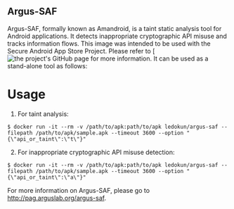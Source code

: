 Argus-SAF
---------------------------------
Argus-SAF, formally known as Amandroid, is a taint static analysis tool for Android applications. It detects inappropriate cryptographic API misuse and tracks information flows. This image was intended to be used with the Secure Android App Store Project. Please refer to [![the project's GitHub page](https://github.com/LedoKun/secure-android-app-store) for more information. It can be used as a stand-alone tool as follows:

Usage
==================

1. For taint analysis:
```
$ docker run -it --rm -v /path/to/apk:path/to/apk ledokun/argus-saf --filepath /path/to/apk/sample.apk --timeout 3600 --option "{\"api_or_taint\":\"t\"}"
```

2. For inappropriate cryptographic API misuse detection:
```
$ docker run -it --rm -v /path/to/apk:path/to/apk ledokun/argus-saf --filepath /path/to/apk/sample.apk --timeout 3600 --option "{\"api_or_taint\":\"a\"}"
```

For more information on Argus-SAF, please go to http://pag.arguslab.org/argus-saf.
